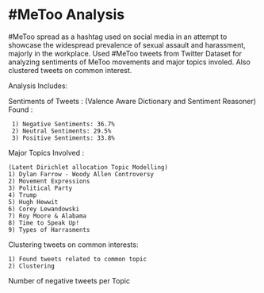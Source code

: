 # #MeToo Analysis

 #MeToo spread as a hashtag used on social media in an
 attempt to showcase the widespread prevalence of sexual assault and harassment, majorly in the workplace. Used #MeToo tweets from Twitter  Dataset for analyzing sentiments of MeToo movements and major topics involed. Also clustered tweets on common interest.
 
 Analysis Includes:
 
 Sentiments of Tweets :
     (Valence Aware Dictionary and Sentiment Reasoner)
     Found :
     
     1) Negative Sentiments: 36.7%
     2) Neutral Sentiments: 29.5%
     3) Positive Sentiments: 33.8%
     
 Major Topics Involved :
    
    (Latent Dirichlet allocation Topic Modelling)
    1) Dylan Farrow - Woody Allen Controversy
    2) Movement Expressions 
    3) Political Party
    4) Trump
    5) Hugh Hewwit
    6) Corey Lewandowski 
    7) Roy Moore & Alabama
    8) Time to Speak Up!
    9) Types of Harrasments
    
 Clustering tweets on common interests:
 
    1) Found tweets related to common topic
    2) Clustering
    
 Number of negative tweets per Topic 
    
 
 
 
